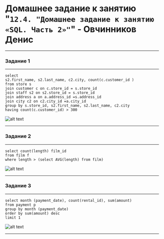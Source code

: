 # Домашнее задание к занятию "`12.4. "Домашнее задание к занятию «SQL. Часть 2»"`" - Овчинников Денис

---

### Задание 1

---
```
select
s2.first_name, s2.last_name, c2.city, count(c.customer_id )
from store s
join customer c on c.store_id = s.store_id
join staff s2 on s2.store_id = s.store_id
join address a on a.address_id =s.address_id
join city c2 on c2.city_id =a.city_id
group by s.store_id, s2.first_name, s2.last_name, c2.city
having count(c.customer_id) > 300
```

![alt text](https://github.com/Ventilyator/ovchinnikov-homework-netology/blob/main/12.4_SQL-2/img/1.png)

---

### Задание 2

---
```
select count(length) film_id 
from film f 
where length > (select AVG(length) from film)

```
![alt text](https://github.com/Ventilyator/ovchinnikov-homework-netology/blob/main/12.4_SQL-2/img/2.png)

---

### Задание 3

---
```
select month (payment_date), count(rental_id), sum(amount) 
from payment p 
group by month (payment_date) 
order by sum(amount) desc
limit 1
```

![alt text](https://github.com/Ventilyator/ovchinnikov-homework-netology/blob/main/12.4_SQL-2/img/3.png)

---
